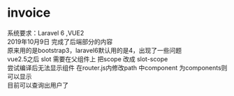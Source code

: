 # invoice
系统要求：Laravel 6 ,VUE2  
2019年10月9日 完成了后端部分的内容  
原来用的是bootstrap3，laravel6默认用的是4，出现了一些问题  
vue2.5之后 slot 需要在父组件上 把scope 改成 slot-scope  
尝试编译后无法显示组件 在router.js内修改path 中component 为components则可以显示  
目前可以查询出用户了